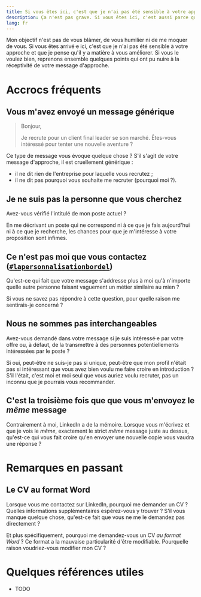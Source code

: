 ```yaml
---
title: Si vous êtes ici, c'est que je n'ai pas été sensible à votre approche de recrutement
description: Ça n'est pas grave. Si vous êtes ici, c'est aussi parce que je pense que vous pouvez apprendre, vous améliorer et ne plus recommencer certaines erreurs.
lang: fr
---
```


Mon objectif n'est pas de vous blâmer, de vous humilier ni de me moquer de vous. Si vous êtes arrivé·e ici,
c'est que je n'ai pas été sensible à votre approche et que je pense qu'il y a matière à vous améliorer. Si
vous le voulez bien, reprenons ensemble quelques points qui ont pu nuire à la réceptivité de votre message
d'approche.

# Accrocs fréquents

## Vous m'avez envoyé un message générique

> Bonjour,
>
> Je recrute pour un client final leader se son marché.
> Êtes-vous intéressé pour tenter une nouvelle aventure ?

Ce type de message vous évoque quelque chose ? S'il s'agit de votre message d'approche, il est cruellement
générique :

* il ne dit rien de l'entreprise pour laquelle vous recrutez ;
* il ne dit pas pourquoi vous souhaite me recruter (pourquoi moi ?).

## Je ne suis pas la personne que vous cherchez

Avez-vous vérifié l'intitulé de mon poste actuel ?

En me décrivant un poste qui ne correspond ni à ce que je fais aujourd'hui ni à ce que je recherche, les
chances pour que je m'intéresse à votre proposition sont infimes.

## Ce n'est pas moi que vous contactez ([`#lapersonnalisationbordel`](https://twitter.com/hashtag/lapersonnalisationbordel))

Qu'est-ce qui fait que votre message s'addresse plus à moi qu'à n'importe quelle autre personne faisant
vaguement un métier similaire au mien ?

Si vous ne savez pas répondre à cette question, pour quelle raison me sentirais-je concerné ?

## Nous ne sommes pas interchangeables

Avez-vous demandé dans votre message si je suis intéressé·e par votre offre ou, à défaut, de la transmettre à
des personnes potentiellements intéressées par le poste ?

Si oui, peut-être ne suis-je pas si unique, peut-être que mon profil n'était pas si intéressant que vous avez
bien voulu me faire croire en introduction ? S'il l'était, c'est moi et moi seul que vous auriez voulu recruter,
pas un inconnu que je pourrais vous recommander.

## C'est la troisième fois que que vous m'envoyez le _même_ message

Contrairement à moi, LinkedIn a de la mémoire. Lorsque vous m'écrivez et que je vois le _même_, exactement le
strict _même_ message juste au dessus, qu'est-ce qui vous fait croire qu'en envoyer une nouvelle copie vous
vaudra une réponse ?

# Remarques en passant

## Le CV au format Word

Lorsque vous me contactez sur LinkedIn, pourquoi me demander un CV ? Quelles informations supplémentaires
espérez-vous y trouver ? S'il vous manque quelque chose, qu'est-ce fait que vous ne me le demandez pas
directement ?

Et plus spécifiquement, pourquoi me demandez-vous un CV _au format Word_ ? Ce format a la mauvaise
particularité d'être modifiable. Pourquelle raison voudriez-vous modifier mon CV ?

# Quelques références utiles

* TODO
